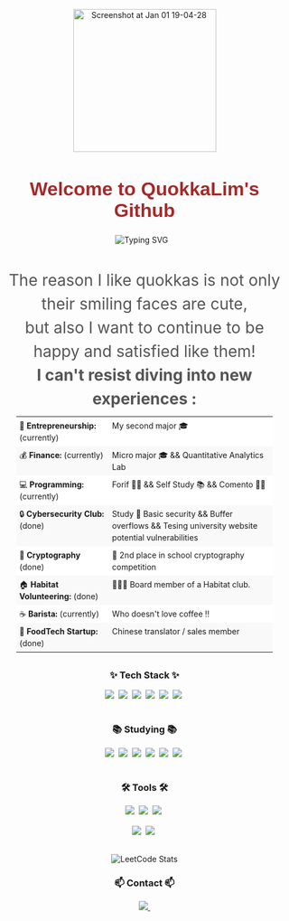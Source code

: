 <div align="center" style="margin: 30px 0;">
  <img width="253" alt="Screenshot at Jan 01 19-04-28" src="https://github.com/user-attachments/assets/8946664c-9926-43e7-b9af-1bc385e4be27" />

  <h1 style="
      font-family: 'Arial', sans-serif;
      font-size: 2.4em;
      font-weight: bold;
      color: #A52A2A; /* SaddleBrown */
      margin-bottom: 10px;">
    Welcome to QuokkaLim's Github
  </h1>

<div style="
  display: flex;
  align-items: center;
  justify-content: center; 
  margin-bottom: 15px;
">

  <img 
    src="https://readme-typing-svg.demolab.com?font=Fira+Code&size=22&duration=2000&pause=300&color=A52A2A&center=true&vCenter=true&width=435&lines=Hello+There!;I'm+a+CS+Major+at+Hanyang;Nice+to+Meet+You!"
    alt="Typing SVG"
    style="margin-right: 10px;"
  />


</div>

<p style="
    font-size: 2em; 
    color: #555;
    margin-bottom: 10px; 
    text-align: center; 
    line-height: 1.5; 
">
    The reason I like quokkas is not only their smiling faces are cute,<br>
    but also I want to continue to be happy and satisfied like them!<br>
    <strong>I can't resist diving into new experiences :</strong>
</p>

<table style="
    margin: 0 auto; 
    text-align: left;
    font-size: 1em; 
    border-spacing: 0; 
    width: 90%; 
    line-height: 1.5; 
">
  <tr style="background-color: #ffffff;">
    <td style="vertical-align: top; padding: 5px;">
      🚀 <strong>Entrepreneurship:</strong> (currently)
    </td>
    <td style="vertical-align: top; padding: 5px;">
      My second major 🎓
    </td>
  </tr>

  <tr style="background-color: #f9f9f9;">
    <td style="vertical-align: top; padding: 5px;">
      💰 <strong>Finance:</strong> (currently)
    </td>
    <td style="vertical-align: top; padding: 5px;">
      Micro major 🎓 && Quantitative Analytics Lab
    </td>
  </tr>

  <tr style="background-color: #ffffff;">
    <td style="vertical-align: top; padding: 5px;">
      💻 <strong>Programming:</strong> (currently)
    </td>
    <td style="vertical-align: top; padding: 5px;">
      Forif 🧑‍💻 && Self Study 📚 && Comento 🧑‍💻
    </td>
  </tr>

  <tr style="background-color: #f9f9f9;">
    <td style="vertical-align: top; padding: 5px;">
      🔒 <strong>Cybersecurity Club:</strong> (done)
    </td>
    <td style="vertical-align: top; padding: 5px;">
      Study 🧐  Basic security && Buffer overflows && Tesing university website potential vulnerabilities
    </td>
  </tr>

  <tr style="background-color: #ffffff;">
    <td style="vertical-align: top; padding: 5px;">
      🔐 <strong>Cryptography</strong> (done)
    </td>
    <td style="vertical-align: top; padding: 5px;">
      🥈 2nd place in school cryptography competition
    </td>
  </tr>

  <tr style="background-color: #f9f9f9;">
    <td style="vertical-align: top; padding: 5px;">
      🏠 <strong>Habitat Volunteering:</strong> (done)
    </td>
    <td style="vertical-align: top; padding: 5px;">
      👨🏻‍💼 Board member of a Habitat club.
    </td>
  </tr>

  <tr style="background-color: #ffffff;">
    <td style="vertical-align: top; padding: 5px;">
      ☕ <strong>Barista:</strong> (currently)
    </td>
    <td style="vertical-align: top; padding: 5px;">
      Who doesn't love  coffee ‼
    </td>
  </tr>

  <tr style="background-color: #f9f9f9;">
    <td style="vertical-align: top; padding: 5px;">
      🧋 <strong>FoodTech Startup:</strong> (done)
    </td>
    <td style="vertical-align: top; padding: 5px;">
      Chinese translator / sales member
    </td>
  </tr>
</table>
</div>

<h3 align="center">✨ Tech Stack ✨</h3>
<div align="center">
  <img src="https://img.shields.io/badge/python-3670A0?style=for-the-badge&logo=python&logoColor=ffdd54" />&nbsp
  <img src="https://img.shields.io/badge/pandas-150458.svg?style=for-the-badge&logo=pandas&logoColor=white" />&nbsp
  <img src="https://img.shields.io/badge/numpy-4d77cf.svg?style=for-the-badge&logo=numpy&logoColor=white" />&nbsp
  <img src="https://img.shields.io/badge/Matplotlib-11557c.svg?style=for-the-badge&logo=Matplotlib&logoColor=white" />&nbsp
  <img src="https://img.shields.io/badge/C-00599C.svg?style=for-the-badge&logo=c&logoColor=white" />&nbsp
  <img src="https://img.shields.io/badge/C++-00599C.svg?style=for-the-badge&logo=c%2B%2B&logoColor=white" />&nbsp
</div>

<br>

<h3 align="center">📚 Studying 📚</h3>
<div align="center">
  <img src="https://img.shields.io/badge/react-20232a.svg?style=for-the-badge&logo=react&logoColor=61DAFB" />&nbsp
  <img src="https://img.shields.io/badge/javascript-F7DF1E.svg?style=for-the-badge&logo=javascript&logoColor=20232a" />&nbsp
  <img src="https://img.shields.io/badge/html5-E34F26.svg?style=for-the-badge&logo=html5&logoColor=white" />&nbsp
  <img src="https://img.shields.io/badge/tailwindcss-1daabb.svg?style=for-the-badge&logo=tailwind-css&logoColor=white" />&nbsp
  <img src="https://img.shields.io/badge/css3-1572B6.svg?style=for-the-badge&logo=css3&logoColor=white" />&nbsp
  <img src="https://img.shields.io/badge/swift-FA7343.svg?style=for-the-badge&logo=swift&logoColor=white" />&nbsp
</div>
<br>

<h3 align="center">🛠 Tools 🛠</h3>
<div align="center">
  <img src="https://img.shields.io/badge/git-F05033.svg?style=for-the-badge&logo=git&logoColor=white" />&nbsp
  <img src="https://img.shields.io/badge/github-181717.svg?style=for-the-badge&logo=github&logoColor=white" />&nbsp
  <img src="https://img.shields.io/badge/Notion-F3F3F3.svg?style=for-the-badge&logo=notion&logoColor=black" />&nbsp
</div>

<br>

<div align="center">
  <img src="https://img.shields.io/badge/VSCode-2C2C32.svg?style=for-the-badge&logo=visual-studio-code&logoColor=22ABF3" />&nbsp
  <img src="https://img.shields.io/badge/jupyter-2C2C32.svg?style=for-the-badge&logo=jupyter&logoColor=F37726" />&nbsp
  <!-- <img src="https://img.shields.io/badge/Colab-2C2C32.svg?style=for-the-badge&logo=googlecolab&logoColor=F9AB00" />&nbsp -->
</div>

<br>

<p align="center">
  <img src="https://leetcard.jacoblin.cool/happ11quokka" alt="LeetCode Stats" />
</p>

<h3 align="center">📫 Contact 📫</h3>
<div align="center">
  <a href="mailto:limdongxian1207@gmail.com">
    <img
      src="https://img.shields.io/badge/LIMDONGXIAN1207DOTGMAIL-D14836?style=for-the-badge&logo=gmail&logoColor=white"
    />&nbsp
  </a>
</div>
